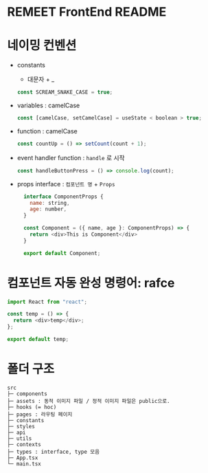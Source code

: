 # REMEET FrontEnd README

# 네이밍 컨벤션

- constants

  - 대문자 + \_

  ```js
  const SCREAM_SNAKE_CASE = true;
  ```

- variables : camelCase

  ```js
  const [camelCase, setCamelCase] = useState < boolean > true;
  ```

- function : camelCase

  ```js
  const countUp = () => setCount(count + 1);
  ```

- event handler function : `handle` 로 시작

  ```js
  const handleButtonPress = () => console.log(count);
  ```

- props interface : `컴포넌트 명` + `Props`

  ```js
    interface ComponentProps {
      name: string,
      age: number,
    }

    const Component = ({ name, age }: ComponentProps) => {
      return <div>This is Component</div>
    }

    export default Component;
  ```

# 컴포넌트 자동 완성 명령어: rafce

```js
import React from "react";

const temp = () => {
  return <div>temp</div>;
};

export default temp;
```

# 폴더 구조

```
src
├─ components
├─ assets : 동적 이미지 파일 / 정적 이미지 파일은 public으로.
├─ hooks (= hoc)
├─ pages : 라우팅 페이지
├─ constants
├─ styles
├─ api
├─ utils
├─ contexts
├─ types : interface, type 모음
├─ App.tsx
└─ main.tsx
```
